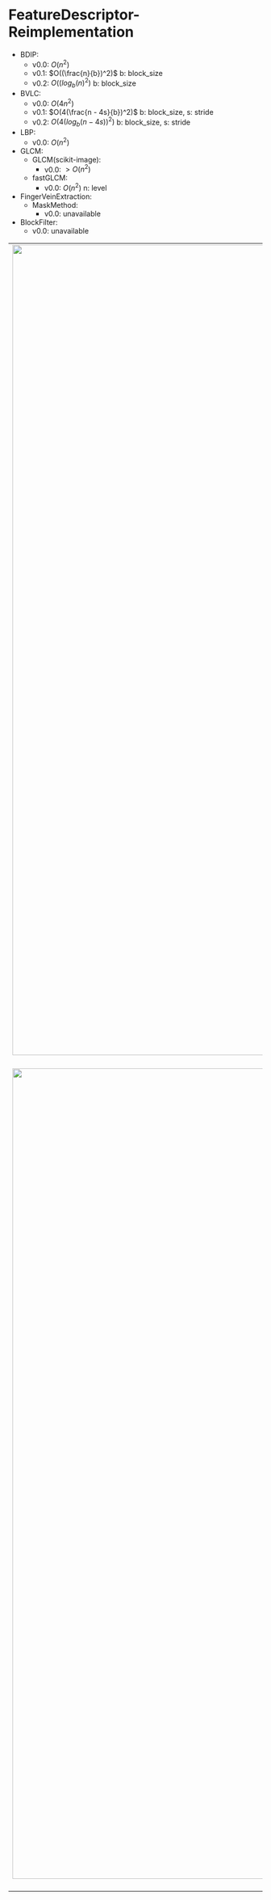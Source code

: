 # FeatureDescriptor-Reimplementation

- BDIP: 
  - v0.0: $O(n^2)$
  - v0.1: $O((\frac{n}{b})^2)$ b: block_size
  - v0.2: $O((log_b(n)^2)$ b: block_size
- BVLC: 
  - v0.0: $O(4n^2)$
  - v0.1: $O(4(\frac{n - 4s}{b})^2)$ b: block_size, s: stride
  - v0.2: $O(4(log_{b}{(n - 4s)})^2)$ b: block_size, s: stride
- LBP:
  - v0.0: $O(n^2)$
- GLCM:
  - GLCM(scikit-image): 
    - v0.0: $> O(n^2)$
  - fastGLCM: 
    - v0.0: $O(n^2)$ n: level
- FingerVeinExtraction:
  - MaskMethod: 
    - v0.0: unavailable
- BlockFilter:
  - v0.0: unavailable

| | | |
|:-------------------------:|:-------------------------:|:-------------------------:|
|<img width="1604" alt="screen shot 2017-08-07 at 12 18 15 pm" src="https://github.com/ScaleMind-C9308A/FeatureDescriptor-Reimplementation/blob/main/ExampleImage/CHGastro_Abnormal_037.png">  Abnormal Image |  <img width="1604" alt="screen shot 2017-08-07 at 12 18 15 pm" src="https://github.com/ScaleMind-C9308A/FeatureDescriptor-Reimplementation/blob/main/ExampleImage/BDIP_CHGastro_Abnormal_037.png"> BDIP Image |<img width="1604" alt="screen shot 2017-08-07 at 12 18 15 pm" src="https://github.com/ScaleMind-C9308A/FeatureDescriptor-Reimplementation/blob/main/ExampleImage/BVLC_CHGastro_Abnormal_037.png"> BVLC Image |
|<img width="1604" alt="screen shot 2017-08-07 at 12 18 15 pm" src="https://github.com/ScaleMind-C9308A/FeatureDescriptor-Reimplementation/blob/main/ExampleImage/CHGastro_Normal_047.png"> Normal Image |  <img width="1604" alt="screen shot 2017-08-07 at 12 18 15 pm" src="https://github.com/ScaleMind-C9308A/FeatureDescriptor-Reimplementation/blob/main/ExampleImage/BDIP_CHGastro_Normal_047.png"> BDIP Image |<img width="1604" alt="screen shot 2017-08-07 at 12 18 15 pm" src="https://github.com/ScaleMind-C9308A/FeatureDescriptor-Reimplementation/blob/main/ExampleImage/BVLC_CHGastro_Normal_047.png"> BVLC Image |
